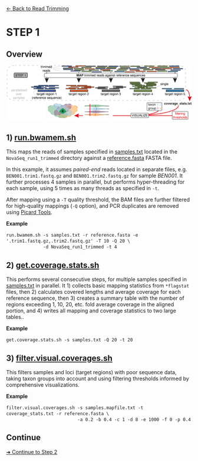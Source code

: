 [← Back to Read Trimming](Step0.2_Read_Trimming.md)


# STEP 1

## Overview
![Step.png](https://raw.githubusercontent.com/scrameri/CaptureAl/master/tutorial/CaptureAl_Step1.png)


## 1) [run.bwamem.sh](https://github.com/scrameri/CaptureAl/wiki/run.bwamem.sh)

This maps the reads of samples specified in [samples.txt](https://raw.githubusercontent.com/scrameri/CaptureAl/master/tutorial/data/samples.txt) located in the `NovaSeq_run1_trimmed` directory against a [reference.fasta](https://raw.githubusercontent.com/scrameri/CaptureAl/master/tutorial/data/reference.fasta) FASTA file.

In this example, it assumes *paired-end* reads located in separate files, e.g. `BEN001.trim1.fastq.gz` and `BEN001.trim2.fastq.gz` for sample *BEN001*. It further processes 4 samples in parallel, but performs hyper-threading for each sample, using 5 times as many threads as specified in `-t`.

After mapping using a `-T` quality threshold, the BAM files are further filtered for high-quality mappings (`-Q` option), and PCR duplicates are removed using [Picard Tools](https://broadinstitute.github.io/picard/).

**Example**
```
run.bwamem.sh -s samples.txt -r reference.fasta -e '.trim1.fastq.gz,.trim2.fastq.gz' -T 10 -Q 20 \
              -d NovaSeq_run1_trimmed -t 4
```

## 2) [get.coverage.stats.sh](https://github.com/scrameri/CaptureAl/wiki/get.coverage.stats.sh)


This performs several consecutive steps, for multiple samples specified in [samples.txt](https://raw.githubusercontent.com/scrameri/CaptureAl/master/tutorial/data/samples.txt) in parallel. It 1) collects basic mapping statistics from `*flagstat` files, then 2) calculates covered lengths and average coverage for each reference sequence, then 3) creates a summary table with the number of regions exceeding 1, 10, 20, etc. fold average coverage in the aligned portion, and 4) writes all mapping and coverage statistics to two large tables..

**Example**
```
get.coverage.stats.sh -s samples.txt -Q 20 -t 20
```

## 3) [filter.visual.coverages.sh](https://github.com/scrameri/CaptureAl/wiki/filter.visual.coverages.sh)

This filters samples and loci (target regions) with poor sequence data, taking taxon groups into account and using filtering thresholds informed by comprehensive visualizations.

**Example**
```
filter.visual.coverages.sh -s samples.mapfile.txt -t coverage_stats.txt -r reference.fasta \
                           -a 0.2 -b 0.4 -c 1 -d 8 -e 1000 -f 0 -p 0.4
```

## Continue
[➜ Continue to Step 2](Step2_Sequence_Assembly.md)
